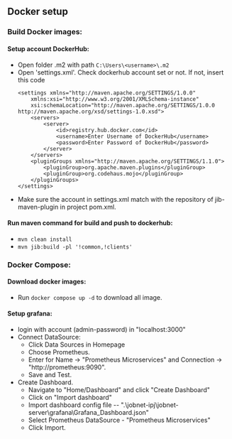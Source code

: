 
## Docker setup
### Build Docker images:
#### Setup account DockerHub:
 - Open folder .m2 with path  `C:\Users\<username>\.m2`
 - Open 'settings.xml'. Check dockerhub account set or not. If not, insert this code
    ```
    <settings xmlns="http://maven.apache.org/SETTINGS/1.0.0"
        xmlns:xsi="http://www.w3.org/2001/XMLSchema-instance"
        xsi:schemaLocation="http://maven.apache.org/SETTINGS/1.0.0 http://maven.apache.org/xsd/settings-1.0.xsd">
        <servers>
            <server>
                <id>registry.hub.docker.com</id>
                <username>Enter Username of DockerHub</username>
                <password>Enter Password of DockerHub</password>
            </server>
        </servers>
        <pluginGroups xmlns="http://maven.apache.org/SETTINGS/1.1.0">
            <pluginGroup>org.apache.maven.plugins</pluginGroup>
            <pluginGroup>org.codehaus.mojo</pluginGroup>
        </pluginGroups>
    </settings>
    ```
 - Make sure the account in settings.xml match with the repository of jib-maven-plugin in project pom.xml.
#### Run maven command for build and push to dockerhub:

 - `mvn clean install` 
 - `mvn jib:build -pl '!common,!clients'`
### Docker Compose:
#### Download docker images:

- Run `docker compose up -d` to download all image.

#### Setup grafana:

- login with account (admin-password) in "localhost:3000"
- Connect DataSource:
    + Click Data Sources in Homepage
    + Choose Prometheus.
    + Enter for Name -> "Prometheus Microservices" and Connection -> "http://prometheus:9090".
    + Save and Test.
- Create Dashboard.
    + Navigate to "Home/Dashboard" and click "Create Dashboard"
    + Click on "Import dashboard"
    + Import dashboard config file -- ".\jobnet-ipj\jobnet-server\grafana\Grafana_Dashboard.json"
    + Select Prometheus DataSource - "Prometheus Microservices"
    + Click Import.